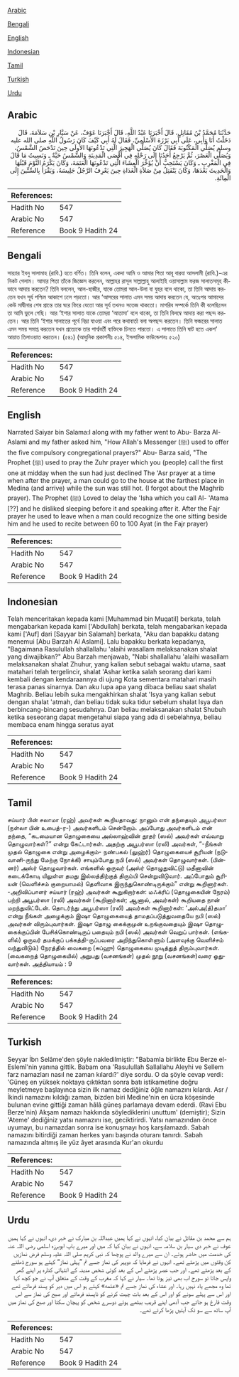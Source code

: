 [Arabic](#arabic)

[Bengali](#bengali)

[English](#english)

[Indonesian](#indonesian)

[Tamil](#tamil)

[Turkish](#turkish)

[Urdu](#urdu)

## Arabic


<div dir="rtl" lang="ar" style={{fontSize:'larger',backgroundColor:'#f8f9fa',padding:20}}>
حَدَّثَنَا مُحَمَّدُ بْنُ مُقَاتِلٍ، قَالَ أَخْبَرَنَا عَبْدُ اللَّهِ، قَالَ أَخْبَرَنَا عَوْفٌ، عَنْ سَيَّارِ بْنِ سَلاَمَةَ، قَالَ دَخَلْتُ أَنَا وَأَبِي، عَلَى أَبِي بَرْزَةَ الأَسْلَمِيِّ، فَقَالَ لَهُ أَبِي كَيْفَ كَانَ رَسُولُ اللَّهِ صلى الله عليه وسلم يُصَلِّي الْمَكْتُوبَةَ فَقَالَ كَانَ يُصَلِّي الْهَجِيرَ الَّتِي تَدْعُونَهَا الأُولَى حِينَ تَدْحَضُ الشَّمْسُ، وَيُصَلِّي الْعَصْرَ، ثُمَّ يَرْجِعُ أَحَدُنَا إِلَى رَحْلِهِ فِي أَقْصَى الْمَدِينَةِ وَالشَّمْسُ حَيَّةٌ ـ وَنَسِيتُ مَا قَالَ فِي الْمَغْرِبِ ـ وَكَانَ يَسْتَحِبُّ أَنْ يُؤَخِّرَ الْعِشَاءَ الَّتِي تَدْعُونَهَا الْعَتَمَةَ، وَكَانَ يَكْرَهُ النَّوْمَ قَبْلَهَا وَالْحَدِيثَ بَعْدَهَا، وَكَانَ يَنْفَتِلُ مِنْ صَلاَةِ الْغَدَاةِ حِينَ يَعْرِفُ الرَّجُلُ جَلِيسَهُ، وَيَقْرَأُ بِالسِّتِّينَ إِلَى الْمِائَةِ‏.‏
</div>
<div style={{backgroundColor:'#f8f9fa',padding:20, marginBottom: 10}}><table> <thead> <tr> <th>References:</th> <th></th> </tr> </thead> <tbody><tr><td>Hadith No</td><td>547</td></tr><tr><td>Arabic No</td><td>547</td></tr><tr><td>Reference</td><td>Book 9 Hadith 24</td></tr></tbody></table></div>

## Bengali


<div dir="ltr" lang="bn" style={{fontSize:'larger',backgroundColor:'#f8f9fa',padding:20}}>
সায়্যার ইবনু সালামাহ (রাযি.) হতে বর্ণিত। তিনি বলেন, একদা আমি ও আমার পিতা আবূ বারযা আসলামী (রাযি.)-এর নিকট গেলাম। আমার পিতা তাঁকে জিজ্ঞেস করলেন, আল্লাহর রাসূল সাল্লাল্লাহু আলাইহি ওয়াসাল্লাম ফরজ সালাতসমূহ কীভাবে আদায় করতেন? তিনি বললেন, আল-হাজীর, যাকে তোমরা আল-উলা বা যুহর বলে থাকো, তা তিনি আদায় করতেন যখন সূর্য পশ্চিম আকাশে ঢলে পড়তো। আর ‘আসরের সালাত এমন সময় আদায় করতেন যে, অতঃপর আমাদের কেউ মাদ্বীনার শেষ প্রান্তে তার ঘরে ফিরে যেতো আর সূর্য তখনও সতেজ থাকতো। মাগরিব সম্পর্কে তিনি কী বলেছিলেন তা আমি ভুলে গেছি। আর ‘ইশার সালাত যাকে তোমরা ‘আতামা’ বলে থাকো, তা তিনি বিলম্বে আদায় করা পছন্দ করতেন। আর তিনি ‘ইশার সালাতের পূর্বে নিদ্রা যাওয়া এবং পরে কথাবার্তা বলা অপছন্দ করতেন। তিনি ফজরের সালাত এমন সময় সমাপ্ত করতেন যখন প্রত্যেকে তার পার্শ্ববর্তী ব্যক্তিকে চিনতে পারতো। এ সালাতে তিনি ষাট হতে একশ’ আয়াত তিলাওয়াত করতেন। (৫৪১) (আধুনিক প্রকাশনীঃ ৫১৪, ইসলামিক ফাউন্ডেশনঃ ৫২০)
</div>
<div style={{backgroundColor:'#f8f9fa',padding:20, marginBottom: 10}}><table> <thead> <tr> <th>References:</th> <th></th> </tr> </thead> <tbody><tr><td>Hadith No</td><td>547</td></tr><tr><td>Arabic No</td><td>547</td></tr><tr><td>Reference</td><td>Book 9 Hadith 24</td></tr></tbody></table></div>

## English


<div dir="ltr" lang="en" style={{fontSize:'larger',backgroundColor:'#f8f9fa',padding:20}}>
Narrated Saiyar bin Salama:I along with my father went to Abu- Barza Al-Aslami and my father asked him, "How Allah's Messenger (ﷺ) used to offer the five compulsory congregational prayers?" Abu- Barza said, "The Prophet (ﷺ) used to pray the Zuhr prayer which you (people) call the first one at midday when the sun had just declined The 'Asr prayer at a time when after the prayer, a man could go to the house at the farthest place in Medina (and arrive) while the sun was still hot. (I forgot about the Maghrib prayer). The Prophet (ﷺ) Loved to delay the 'Isha which you call Al- 'Atama [??] and he disliked sleeping before it and speaking after it. After the Fajr prayer he used to leave when a man could recognize the one sitting beside him and he used to recite between 60 to 100 Ayat (in the Fajr prayer)
</div>
<div style={{backgroundColor:'#f8f9fa',padding:20, marginBottom: 10}}><table> <thead> <tr> <th>References:</th> <th></th> </tr> </thead> <tbody><tr><td>Hadith No</td><td>547</td></tr><tr><td>Arabic No</td><td>547</td></tr><tr><td>Reference</td><td>Book 9 Hadith 24</td></tr></tbody></table></div>

## Indonesian


<div dir="ltr" lang="id" style={{fontSize:'larger',backgroundColor:'#f8f9fa',padding:20}}>
Telah menceritakan kepada kami [Muhammad bin Muqatil] berkata, telah mengabarkan kepada kami ['Abdullah] berkata, telah mengabarkan kepada kami ['Auf] dari [Sayyar bin Salamah] berkata, "Aku dan bapakku datang menemui [Abu Barzah Al Aslami]. Lalu bapakku berkata kepadanya, "Bagaimana Rasulullah shallallahu 'alaihi wasallam melaksanakan shalat yang diwajibkan?" Abu Barzah menjawab, "Nabi shallallahu 'alaihi wasallam melaksanakan shalat Zhuhur, yang kalian sebut sebagai waktu utama, saat matahari telah tergelincir, shalat 'Ashar ketika salah seorang dari kami kembali dengan kendaraannya di ujung Kota sementara matahari masih terasa panas sinarnya. Dan aku lupa apa yang dibaca beliau saat shalat Maghrib. Beliau lebih suka mengakhirkan shalat 'Isya yang kalian sebut dengan shalat 'atmah, dan beliau tidak suka tidur sebelum shalat Isya dan berbincang-bincang sesudahnya. Dan beliau melaksanakan shalat Shubuh ketika seseorang dapat mengetahui siapa yang ada di sebelahnya, beliau membaca enam hingga seratus ayat
</div>
<div style={{backgroundColor:'#f8f9fa',padding:20, marginBottom: 10}}><table> <thead> <tr> <th>References:</th> <th></th> </tr> </thead> <tbody><tr><td>Hadith No</td><td>547</td></tr><tr><td>Arabic No</td><td>547</td></tr><tr><td>Reference</td><td>Book 9 Hadith 24</td></tr></tbody></table></div>

## Tamil


<div dir="ltr" lang="ta" style={{fontSize:'larger',backgroundColor:'#f8f9fa',padding:20}}>
சய்யார் பின் சலாமா (ரஹ்) அவர்கள் கூறியதாவது: நானும் என் தந்தையும் அபூபர்ஸா (நள்லா பின் உபைத்-ர-) அவர்களிடம் சென்றோம். அப்போது அவர்களிடம் என் தந்தை, “கடமையான தொழுகையை அல்லாஹ்வின் தூதர் (ஸல்) அவர்கள் எவ்வாறு தொழுவார்கள்?” என்று கேட்டார்கள். அதற்கு அபூபர்ஸா (ரலி) அவர்கள், “-நீங்கள் முதல் தொழுகை என்று அழைக்கும்- நண்பகல் (லுஹ்ர்) தொழுகையைச் சூரியன் (நடுவானி-ருந்து மேற்கு நோக்கி) சாயும்போது நபி (ஸல்) அவர்கள் தொழுவார்கள். (பின்னர்) அஸ்ர் தொழுவார்கள். எங்களில் ஒருவர் (அஸ்ர் தொழுதுவிட்டு) மதீனாவின் கடைக்கோடி யிலுள்ள தமது இல்லத்திற்குத் திரும்பி சென்றுவிடுவார். அப்போதும் சூரியன் (வெளிச்சம் குறையாமல்) தெளிவாக இருந்துகொண்டிருக்கும்” என்று கூறினார்கள். -அறிவிப்பாளர் சய்யார் (ரஹ்) அவர்கள் கூறுகிறார்கள்: மஃக்ரிப் (தொழுகையின் நேரம்) பற்றி அபூபர்ஸா (ரலி) அவர்கள் (கூறினார்கள்; ஆனால், அவர்கள்) கூறியதை நான் மறந்துவிட்டேன். தொடர்ந்து அபூபர்ஸா (ரலி) அவர்கள் கூறினார்கள்: ‘அல்அ(த்)தமா’ என்று நீங்கள் அழைக்கும் இஷா தொழுகையைத் தாமதப்படுத்துவதையே நபி (ஸல்) அவர்கள் விரும்புவார்கள். இஷா தொழு கைக்குமுன் உறங்குவதையும் இஷா தொழுகைக்குப்பின் பேசிக்கொண்டிருப் பதையும் நபி (ஸல்) அவர்கள் வெறுப் பார்கள். (எங்களில்) ஒருவர் தமக்குப் பக்கத்தி-ருப்பவரை அறிந்துகொள்ளும் (அளவுக்கு வெளிச்சம் வந்துவிடும்) நேரத்தில் வைகறை (சுப்ஹு) தொழுகையை முடித்துத் திரும்புவார்கள். (வைகறைத் தொழுகையில்) அறுபது (வசனங்கள்) முதல் நூறு (வசனங்கள்)வரை ஓதுவார்கள். அத்தியாயம் : 9
</div>
<div style={{backgroundColor:'#f8f9fa',padding:20, marginBottom: 10}}><table> <thead> <tr> <th>References:</th> <th></th> </tr> </thead> <tbody><tr><td>Hadith No</td><td>547</td></tr><tr><td>Arabic No</td><td>547</td></tr><tr><td>Reference</td><td>Book 9 Hadith 24</td></tr></tbody></table></div>

## Turkish


<div dir="ltr" lang="tr" style={{fontSize:'larger',backgroundColor:'#f8f9fa',padding:20}}>
Seyyar İbn Selâme'den şöyle nakledilmiştir: "Babamla birlikte Ebu Berze el-Eslemî'nin yanına gittik. Babam ona 'Rasulullah Sallallahu Aleyhi ve Sellem farz namazları nasıl ne zaman kılardı?' diye sordu. O da şöyle cevap verdi: 'Güneş en yüksek noktaya çıktıktan sonra batı istikametine doğru meyletmeye başlayınca sizin ilk namaz dediğiniz öğle namazını kılardı. Asr / İkindi namazını kıldığı zaman, bizden biri Medine'nin en ücra köşesinde bulunan evine gittiği zaman hâlâ güneş parlamaya devam ederdi. (Ravi Ebu Berze'nin) Akşam namazı hakkında söylediklerini unuttum' (demiştir); Sizin 'Ateme' dediğiniz yatsı namazını ise, geciktirirdi. Yatsı namazından önce uyumayı, bu namazdan sonra ise konuşmayı hoş karşılamazdı. Sabah namazını bitirdiği zaman herkes yanı başında oturanı tanırdı. Sabah namazında altmış ile yüz âyet arasında Kur'an okurdu
</div>
<div style={{backgroundColor:'#f8f9fa',padding:20, marginBottom: 10}}><table> <thead> <tr> <th>References:</th> <th></th> </tr> </thead> <tbody><tr><td>Hadith No</td><td>547</td></tr><tr><td>Arabic No</td><td>547</td></tr><tr><td>Reference</td><td>Book 9 Hadith 24</td></tr></tbody></table></div>

## Urdu


<div dir="rtl" lang="ur" style={{fontSize:'larger',backgroundColor:'#f8f9fa',padding:20}}>
ہم سے محمد بن مقاتل نے بیان کیا، انہوں نے کہا ہمیں عبداللہ بن مبارک نے خبر دی، انہوں نے کہا ہمیں عوف نے خبر دی سیار بن سلامہ سے، انہوں نے بیان کیا کہ میں اور میرے باپ ابوبرزہ اسلمی رضی اللہ عنہ کی خدمت میں حاضر ہوئے۔ ان سے میرے والد نے پوچھا کہ نبی کریم صلی اللہ علیہ وسلم فرض نمازیں کن وقتوں میں پڑھتے تھے۔ انہوں نے فرمایا کہ دوپہر کی نماز جسے تم ”پہلی نماز“ کہتے ہو سورج ڈھلنے کے بعد پڑھتے تھے۔ اور جب عصر پڑھتے اس کے بعد کوئی شخص مدینہ کے انتہائی کنارہ پر اپنے گھر واپس جاتا تو سورج اب بھی تیز ہوتا تھا۔ سیار نے کہا کہ مغرب کے وقت کے متعلق آپ نے جو کچھ کہا تھا وہ مجھے یاد نہیں رہا۔ اور عشاء کی نماز جسے تم «عتمه» کہتے ہو اس میں دیر کو پسند فرماتے تھے اور اس سے پہلے سونے کو اور اس کے بعد بات چیت کرنے کو ناپسند فرماتے اور صبح کی نماز سے اس وقت فارغ ہو جاتے جب آدمی اپنے قریب بیٹھے ہوئے دوسرے شخص کو پہچان سکتا اور صبح کی نماز میں آپ ساٹھ سے سو تک آیتیں پڑھا کرتے تھے۔
</div>
<div style={{backgroundColor:'#f8f9fa',padding:20, marginBottom: 10}}><table> <thead> <tr> <th>References:</th> <th></th> </tr> </thead> <tbody><tr><td>Hadith No</td><td>547</td></tr><tr><td>Arabic No</td><td>547</td></tr><tr><td>Reference</td><td>Book 9 Hadith 24</td></tr></tbody></table></div>
